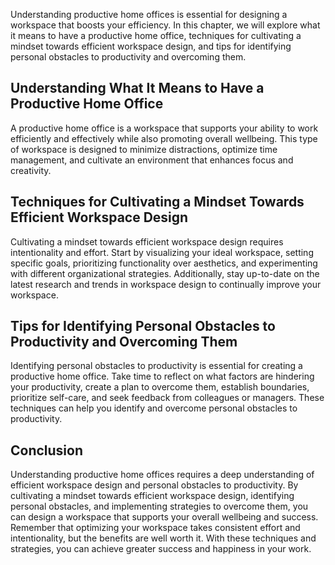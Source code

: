 
Understanding productive home offices is essential for designing a workspace that boosts your efficiency. In this chapter, we will explore what it means to have a productive home office, techniques for cultivating a mindset towards efficient workspace design, and tips for identifying personal obstacles to productivity and overcoming them.

Understanding What It Means to Have a Productive Home Office
------------------------------------------------------------

A productive home office is a workspace that supports your ability to work efficiently and effectively while also promoting overall wellbeing. This type of workspace is designed to minimize distractions, optimize time management, and cultivate an environment that enhances focus and creativity.

Techniques for Cultivating a Mindset Towards Efficient Workspace Design
-----------------------------------------------------------------------

Cultivating a mindset towards efficient workspace design requires intentionality and effort. Start by visualizing your ideal workspace, setting specific goals, prioritizing functionality over aesthetics, and experimenting with different organizational strategies. Additionally, stay up-to-date on the latest research and trends in workspace design to continually improve your workspace.

Tips for Identifying Personal Obstacles to Productivity and Overcoming Them
---------------------------------------------------------------------------

Identifying personal obstacles to productivity is essential for creating a productive home office. Take time to reflect on what factors are hindering your productivity, create a plan to overcome them, establish boundaries, prioritize self-care, and seek feedback from colleagues or managers. These techniques can help you identify and overcome personal obstacles to productivity.

Conclusion
----------

Understanding productive home offices requires a deep understanding of efficient workspace design and personal obstacles to productivity. By cultivating a mindset towards efficient workspace design, identifying personal obstacles, and implementing strategies to overcome them, you can design a workspace that supports your overall wellbeing and success. Remember that optimizing your workspace takes consistent effort and intentionality, but the benefits are well worth it. With these techniques and strategies, you can achieve greater success and happiness in your work.
